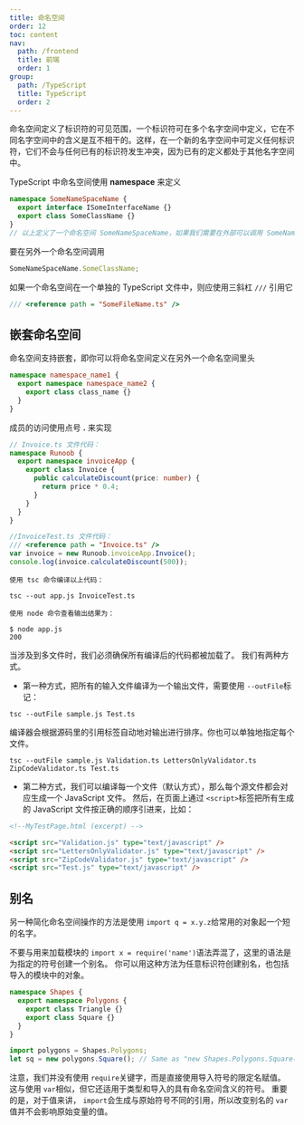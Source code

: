 ```yaml
---
title: 命名空间
order: 12
toc: content
nav:
  path: /frontend
  title: 前端
  order: 1
group:
  path: /TypeScript
  title: TypeScript
  order: 2
---
```


命名空间定义了标识符的可见范围，一个标识符可在多个名字空间中定义，它在不同名字空间中的含义是互不相干的。这样，在一个新的名字空间中可定义任何标识符，它们不会与任何已有的标识符发生冲突，因为已有的定义都处于其他名字空间中。

TypeScript 中命名空间使用 **namespace** 来定义

```ts
namespace SomeNameSpaceName {
  export interface ISomeInterfaceName {}
  export class SomeClassName {}
}
// 以上定义了一个命名空间 SomeNameSpaceName，如果我们需要在外部可以调用 SomeNameSpaceName 中的类和接口，则需要在类和接口添加 export 关键字
```

要在另外一个命名空间调用

```ts
SomeNameSpaceName.SomeClassName;
```

如果一个命名空间在一个单独的 TypeScript 文件中，则应使用三斜杠 `///` 引用它

```ts
/// <reference path = "SomeFileName.ts" />
```

## 嵌套命名空间

命名空间支持嵌套，即你可以将命名空间定义在另外一个命名空间里头

```ts
namespace namespace_name1 {
  export namespace namespace_name2 {
    export class class_name {}
  }
}
```

成员的访问使用点号 **.** 来实现

```ts
// Invoice.ts 文件代码：
namespace Runoob {
  export namespace invoiceApp {
    export class Invoice {
      public calculateDiscount(price: number) {
        return price * 0.4;
      }
    }
  }
}
```

```ts
//InvoiceTest.ts 文件代码：
/// <reference path = "Invoice.ts" />
var invoice = new Runoob.invoiceApp.Invoice();
console.log(invoice.calculateDiscount(500));
```

```apl
使用 tsc 命令编译以上代码：

tsc --out app.js InvoiceTest.ts
```

```apl
使用 node 命令查看输出结果为：

$ node app.js
200
```

当涉及到多文件时，我们必须确保所有编译后的代码都被加载了。 我们有两种方式。

- 第一种方式，把所有的输入文件编译为一个输出文件，需要使用 `--outFile`标记：

```Shell
tsc --outFile sample.js Test.ts
```

编译器会根据源码里的引用标签自动地对输出进行排序。你也可以单独地指定每个文件。

```Shell
tsc --outFile sample.js Validation.ts LettersOnlyValidator.ts ZipCodeValidator.ts Test.ts
```

- 第二种方式，我们可以编译每一个文件（默认方式），那么每个源文件都会对应生成一个 JavaScript 文件。 然后，在页面上通过 `<script>`标签把所有生成的 JavaScript 文件按正确的顺序引进来，比如：

```html
<!--MyTestPage.html (excerpt) -->

<script src="Validation.js" type="text/javascript" />
<script src="LettersOnlyValidator.js" type="text/javascript" />
<script src="ZipCodeValidator.js" type="text/javascript" />
<script src="Test.js" type="text/javascript" />
```

## 别名

另一种简化命名空间操作的方法是使用 `import q = x.y.z`给常用的对象起一个短的名字。

不要与用来加载模块的 `import x = require('name')`语法弄混了，这里的语法是为指定的符号创建一个别名。 你可以用这种方法为任意标识符创建别名，也包括导入的模块中的对象。

```ts
namespace Shapes {
  export namespace Polygons {
    export class Triangle {}
    export class Square {}
  }
}

import polygons = Shapes.Polygons;
let sq = new polygons.Square(); // Same as "new Shapes.Polygons.Square()"
```

注意，我们并没有使用 `require`关键字，而是直接使用导入符号的限定名赋值。 这与使用 `var`相似，但它还适用于类型和导入的具有命名空间含义的符号。 重要的是，对于值来讲， `import`会生成与原始符号不同的引用，所以改变别名的 `var`值并不会影响原始变量的值。
